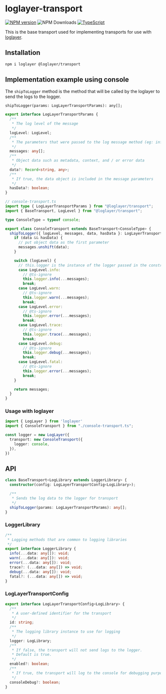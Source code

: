 # loglayer-transport

[![NPM version](https://img.shields.io/npm/v/loglayer-transport.svg?style=flat-square)](https://www.npmjs.com/package/@loglayer/transport)
![NPM Downloads](https://img.shields.io/npm/dm/@loglayer/transport)
[![TypeScript](https://img.shields.io/badge/%3C%2F%3E-TypeScript-%230074c1.svg)](http://www.typescriptlang.org/)

This is the base transport used for implementing transports for use with [loglayer](https://loglayer.github.io).

## Installation

```bash
npm i loglayer @loglayer/transport
```

## Implementation example using console

The `shipToLogger` method is the method that will be called by the loglayer to send the logs to the logger.

`shipToLogger(params: LogLayerTransportParams): any[];`

```typescript
export interface LogLayerTransportParams {
  /**
   * The log level of the message
   */
  logLevel: LogLevel;
  /**
   * The parameters that were passed to the log message method (eg: info / warn / debug / error)
   */
  messages: any[];
  /**
   * Object data such as metadata, context, and / or error data
   */
  data?: Record<string, any>;
  /**
   * If true, the data object is included in the message parameters
   */
  hasData?: boolean;
}
```

```typescript
// console-transport.ts
import type { LogLayerTransportParams } from "@loglayer/transport";
import { BaseTransport, LogLevel } from "@loglayer/transport";

type ConsoleType = typeof console;

export class ConsoleTransport extends BaseTransport<ConsoleType> {
  shipToLogger({ logLevel, messages, data, hasData }: LogLayerTransportParams) {
    if (data && hasData) {
      // put object data as the first parameter
      messages.unshift(data);
    }

    switch (logLevel) {
      // this.logger is the instance of the logger passed in the constructor
      case LogLevel.info:
        // @ts-ignore
        this.logger.info(...messages);
        break;
      case LogLevel.warn:
        // @ts-ignore
        this.logger.warn(...messages);
        break;
      case LogLevel.error:
        // @ts-ignore
        this.logger.error(...messages);
        break;
      case LogLevel.trace:
        // @ts-ignore
        this.logger.trace(...messages);
        break;
      case LogLevel.debug:
        // @ts-ignore
        this.logger.debug(...messages);
        break;
      case LogLevel.fatal:
        // @ts-ignore
        this.logger.error(...messages);
        break;
    }

    return messages;
  }
}
```

### Usage with loglayer

```typescript
import { LogLayer } from 'loglayer'
import { ConsoleTransport } from "./console-transport.ts";

const logger = new LogLayer({
  transport: new ConsoleTransport({
    logger: console,
  }),
})
```

## API

```typescript
class BaseTransport<LogLibrary extends LoggerLibrary> {
  constructor(config: LogLayerTransportConfig<LogLibrary>);

  /**
   * Sends the log data to the logger for transport
   */
  shipToLogger(params: LogLayerTransportParams): any[];
}
```

### LoggerLibrary

```typescript
/**
 * Logging methods that are common to logging libraries
 */
export interface LoggerLibrary {
  info(...data: any[]): void;
  warn(...data: any[]): void;
  error(...data: any[]): void;
  trace?: (...data: any[]) => void;
  debug(...data: any[]): void;
  fatal?: (...data: any[]) => void;
}
```

### LogLayerTransportConfig

```typescript
export interface LogLayerTransportConfig<LogLibrary> {
  /**
   * A user-defined identifier for the transport
   */
  id: string;
  /**
   * The logging library instance to use for logging
   */
  logger: LogLibrary;
  /**
   * If false, the transport will not send logs to the logger.
   * Default is true.
   */
  enabled?: boolean;
  /**
   * If true, the transport will log to the console for debugging purposes
   */
  consoleDebug?: boolean;
}
```